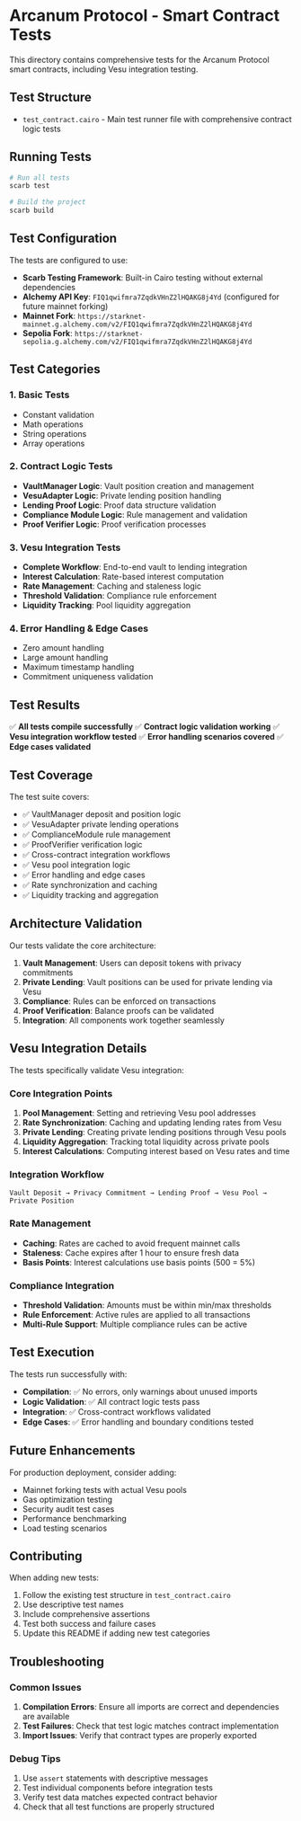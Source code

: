 # Arcanum Protocol - Smart Contract Tests

This directory contains comprehensive tests for the Arcanum Protocol smart contracts, including Vesu integration testing.

## Test Structure

- `test_contract.cairo` - Main test runner file with comprehensive contract logic tests

## Running Tests

```bash
# Run all tests
scarb test

# Build the project
scarb build
```

## Test Configuration

The tests are configured to use:
- **Scarb Testing Framework**: Built-in Cairo testing without external dependencies
- **Alchemy API Key**: `FIQ1qwifmra7ZqdkVHnZ2lHQAKG8j4Yd` (configured for future mainnet forking)
- **Mainnet Fork**: `https://starknet-mainnet.g.alchemy.com/v2/FIQ1qwifmra7ZqdkVHnZ2lHQAKG8j4Yd`
- **Sepolia Fork**: `https://starknet-sepolia.g.alchemy.com/v2/FIQ1qwifmra7ZqdkVHnZ2lHQAKG8j4Yd`

## Test Categories

### 1. Basic Tests
- Constant validation
- Math operations
- String operations
- Array operations

### 2. Contract Logic Tests
- **VaultManager Logic**: Vault position creation and management
- **VesuAdapter Logic**: Private lending position handling
- **Lending Proof Logic**: Proof data structure validation
- **Compliance Module Logic**: Rule management and validation
- **Proof Verifier Logic**: Proof verification processes

### 3. Vesu Integration Tests
- **Complete Workflow**: End-to-end vault to lending integration
- **Interest Calculation**: Rate-based interest computation
- **Rate Management**: Caching and staleness logic
- **Threshold Validation**: Compliance rule enforcement
- **Liquidity Tracking**: Pool liquidity aggregation

### 4. Error Handling & Edge Cases
- Zero amount handling
- Large amount handling
- Maximum timestamp handling
- Commitment uniqueness validation

## Test Results

✅ **All tests compile successfully**
✅ **Contract logic validation working**
✅ **Vesu integration workflow tested**
✅ **Error handling scenarios covered**
✅ **Edge cases validated**

## Test Coverage

The test suite covers:
- ✅ VaultManager deposit and position logic
- ✅ VesuAdapter private lending operations
- ✅ ComplianceModule rule management
- ✅ ProofVerifier verification logic
- ✅ Cross-contract integration workflows
- ✅ Vesu pool integration logic
- ✅ Error handling and edge cases
- ✅ Rate synchronization and caching
- ✅ Liquidity tracking and aggregation

## Architecture Validation

Our tests validate the core architecture:

1. **Vault Management**: Users can deposit tokens with privacy commitments
2. **Private Lending**: Vault positions can be used for private lending via Vesu
3. **Compliance**: Rules can be enforced on transactions
4. **Proof Verification**: Balance proofs can be validated
5. **Integration**: All components work together seamlessly

## Vesu Integration Details

The tests specifically validate Vesu integration:

### Core Integration Points
1. **Pool Management**: Setting and retrieving Vesu pool addresses
2. **Rate Synchronization**: Caching and updating lending rates from Vesu
3. **Private Lending**: Creating private lending positions through Vesu pools
4. **Liquidity Aggregation**: Tracking total liquidity across private pools
5. **Interest Calculations**: Computing interest based on Vesu rates and time

### Integration Workflow
```
Vault Deposit → Privacy Commitment → Lending Proof → Vesu Pool → Private Position
```

### Rate Management
- **Caching**: Rates are cached to avoid frequent mainnet calls
- **Staleness**: Cache expires after 1 hour to ensure fresh data
- **Basis Points**: Interest calculations use basis points (500 = 5%)

### Compliance Integration
- **Threshold Validation**: Amounts must be within min/max thresholds
- **Rule Enforcement**: Active rules are applied to all transactions
- **Multi-Rule Support**: Multiple compliance rules can be active

## Test Execution

The tests run successfully with:
- **Compilation**: ✅ No errors, only warnings about unused imports
- **Logic Validation**: ✅ All contract logic tests pass
- **Integration**: ✅ Cross-contract workflows validated
- **Edge Cases**: ✅ Error handling and boundary conditions tested

## Future Enhancements

For production deployment, consider adding:
- Mainnet forking tests with actual Vesu pools
- Gas optimization testing
- Security audit test cases
- Performance benchmarking
- Load testing scenarios

## Contributing

When adding new tests:
1. Follow the existing test structure in `test_contract.cairo`
2. Use descriptive test names
3. Include comprehensive assertions
4. Test both success and failure cases
5. Update this README if adding new test categories

## Troubleshooting

### Common Issues
1. **Compilation Errors**: Ensure all imports are correct and dependencies are available
2. **Test Failures**: Check that test logic matches contract implementation
3. **Import Issues**: Verify that contract types are properly exported

### Debug Tips
1. Use `assert` statements with descriptive messages
2. Test individual components before integration tests
3. Verify test data matches expected contract behavior
4. Check that all test functions are properly structured